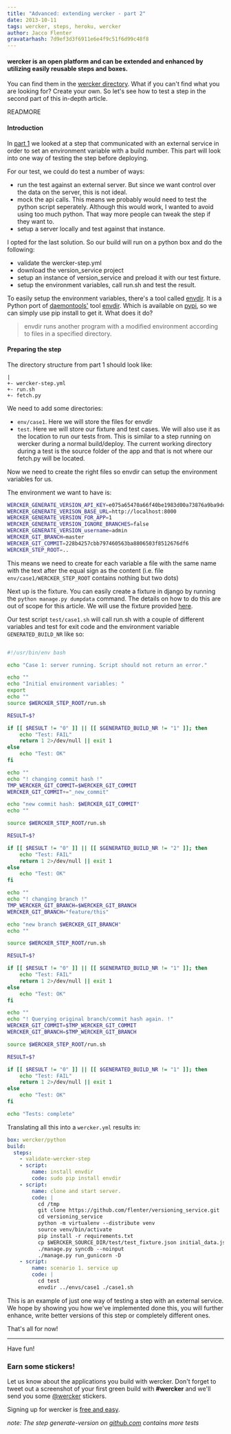 ```yaml
---
title: "Advanced: extending wercker - part 2"
date: 2013-10-11
tags: wercker, steps, heroku, wercker
author: Jacco Flenter
gravatarhash: 7d9ef3d3f6911e6e4f9c51f6d99c48f8
---
```



<h4 class="subheader">
    wercker is an open platform and can be extended and enhanced by utilizing
    easily reusable steps and boxes.
</h4>

You can find them in the <a href="https://app.wercker.com/#explore">wercker directory</a>.
What if you can't find what you are looking for? Create your own. So let's see
how to test a step in the second part of this in-depth article.

READMORE

#### Introduction

In [part 1](/2013/10/11/Extending-wercker-part-1.html) we looked at a step that
communicated with an external service in order to set an environment variable
with a build number. This part will look into one way of testing the step
before deploying.

For our test, we could do test a number of ways:

* run the test against an external server. But since we want control over the
data on the server, this is not ideal.
* mock the api calls. This means we probably would need to test the python
script seperately. Although this would work, I wanted to avoid using too much
python. That way more people can tweak the step if they want to.
* setup a server locally and test against that instance.

I opted for the last solution. So our build will run on a python box and do the
following:

* validate the wercker-step.yml
* download the version_service project
* setup an instance of version_service and preload it with our test fixture.
* setup the environment variables, call run.sh and test the result.

To easily setup the environment variables, there's a tool called
[envdir](https://github.com/jezdez/envdir). It is a Python port of
[daemontools'](http://cr.yp.to/daemontools.html)
tool [envdir](http://cr.yp.to/daemontools/envdir.html).
Which is available on [pypi](https://pypi.python.org/pypi/envdir), so we can
simply use pip install to get it. What does it do?

> envdir runs another program with a modified environment according to files in
a specified directory.

#### Preparing the step

The directory structure from part 1 should look like:

``` text
|
+- wercker-step.yml
+- run.sh
+- fetch.py
```

We need to add some directories:
* `env/case1`. Here we will store the files for envdir
* `test`. Here we will store our fixture and test cases. We will also use it as
the location to run our tests from. This is similar to a step running
on wercker during a normal build/deploy. The current working directory during
a test is the source folder of the app and that is not where our fetch.py will
be located.

Now we need to create the right files so envdir can setup the environment
variables for us.

The environment we want to have is:

``` sh
WERCKER_GENERATE_VERSION_API_KEY=e075a65470a66f40be1983d00a73876a9ba9dd45
WERCKER_GENERATE_VERISON_BASE_URL=http://localhost:8000
WERCKER_GENERATE_VERSION_FOR_APP=1
WERCKER_GENERATE_VERSION_IGNORE_BRANCHES=false
WERCKER_GENERATE_VERSION_username=admin
WERCKER_GIT_BRANCH=master
WERCKER_GIT_COMMIT=228b4257cbb797460563ba8806503f8512676df6
WERCKER_STEP_ROOT=..
```

This means we need to create for each variable a file with the same name with
the text after the equal sign as the content (i.e. file
`env/case1/WERCKER_STEP_ROOT` contains nothing but two dots)

Next up is the fixture. You can easily create a fixture in django by running
the `python manage.py dumpdata` command. The details on how to do this are out
of scope for this article. We will use the fixture provided
[here](https://raw.github.com/flenter/step-generate-version/master/test/test_fixture.json).

Our test script `test/case1.sh` will call run.sh with a couple of different
variables and test for exit code and the environment variable `GENERATED_BUILD_NR`
like so:

``` sh

#!/usr/bin/env bash

echo "Case 1: server running. Script should not return an error."

echo ""
echo "Initial environment variables: "
export
echo ""
source $WERCKER_STEP_ROOT/run.sh

RESULT=$?

if [[ $RESULT != "0" ]] || [[ $GENERATED_BUILD_NR != "1" ]]; then
    echo "Test: FAIL"
    return 1 2>/dev/null || exit 1
else
    echo "Test: OK"
fi

echo ""
echo "! changing commit hash !"
TMP_WERCKER_GIT_COMMIT=$WERCKER_GIT_COMMIT
WERCKER_GIT_COMMIT+="_new_commit"

echo "new commit hash: $WERCKER_GIT_COMMIT"
echo ""

source $WERCKER_STEP_ROOT/run.sh

RESULT=$?

if [[ $RESULT != "0" ]] || [[ $GENERATED_BUILD_NR != "2" ]]; then
    echo "Test: FAIL"
    return 1 2>/dev/null || exit 1
else
    echo "Test: OK"
fi

echo ""
echo "! changing branch !"
TMP_WERCKER_GIT_BRANCH=$WERCKER_GIT_BRANCH
WERCKER_GIT_BRANCH="feature/this"

echo "new branch $WERCKER_GIT_BRANCH"
echo ""

source $WERCKER_STEP_ROOT/run.sh

RESULT=$?

if [[ $RESULT != "0" ]] || [[ $GENERATED_BUILD_NR != "1" ]]; then
    echo "Test: FAIL"
    return 1 2>/dev/null || exit 1
else
    echo "Test: OK"
fi

echo ""
echo "! Querying original branch/commit hash again. !"
WERCKER_GIT_COMMIT=$TMP_WERCKER_GIT_COMMIT
WERCKER_GIT_BRANCH=$TMP_WERCKER_GIT_BRANCH

source $WERCKER_STEP_ROOT/run.sh

RESULT=$?

if [[ $RESULT != "0" ]] || [[ $GENERATED_BUILD_NR != "1" ]]; then
    echo "Test: FAIL"
    return 1 2>/dev/null || exit 1
else
    echo "Test: OK"
fi

echo "Tests: complete"
```



Translating all this into a `wercker.yml` results in:

``` yaml
box: wercker/python
build:
  steps:
    - validate-wercker-step
    - script:
        name: install envdir
        code: sudo pip install envdir
    - script:
        name: clone and start server.
        code: |
          cd /tmp
          git clone https://github.com/flenter/versioning_service.git
          cd versioning_service
          python -m virtualenv --distribute venv
          source venv/bin/activate
          pip install -r requirements.txt
          cp $WERCKER_SOURCE_DIR/test/test_fixture.json initial_data.json
          ./manage.py syncdb --noinput
          ./manage.py run_gunicorn -D
    - script:
        name: scenario 1. service up
        code: |
          cd test
          envdir ../envs/case1 ./case1.sh
```

This is an example of just one way of testing a step with an external service.
We hope by showing you how we've implemented done this, you will further
enhance, write better versions of this step or completely different ones.

That's all for now!

---

Have fun!


### Earn some stickers!

Let us know about the applications you build with wercker. Don't forget to tweet out a screenshot of your first green build with **#wercker** and we'll send you some [@wercker](http://twitter.com/wercker) stickers.

Signing up for wercker is [free and easy](https://app.wercker.com/users/new/).

_note: The step generate-version on [github.com](https://github.com/flenter/step-generate-version) contains
more tests_
